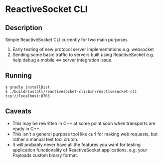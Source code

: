 # ReactiveSocket CLI

## Description

Simple ReactiveSocket CLI currently for two main purposes

1. Early testing of new protocol server implementations e.g. websocket
2. Sending some basic traffic to servers built using ReactiveSocket e.g. help debug a mobile <=> server integration issue. 

## Running

```
$ gradle installDist
$ ./build/install/reactivesocket-cli/bin/reactivesocket-cli tcp://localhost:8765
```

## Caveats

- This may be rewritten in C++ at some point soon when transports are ready in C++.
- This isn't a general purpose tool like curl for making web requests, but rather a manual test tool crutch.
- It will probably never have all the features you want for testing application functionality of ReactiveSocket applications. e.g. your Payloads custom binary format.

